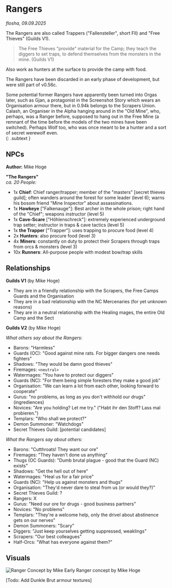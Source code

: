 # Rangers

*flosha, 09.09.2025*

The Rangers are also called Trappers ("Fallensteller", short Fll) and "Free Thieves" (Guilds V1).

> The Free Thieves "provide" material for the Camp; they teach the diggers to set traps, to defend themselves from the monsters in the mine. (Guilds V1)

Also work as hunters at the surface to provide the camp with food. 

The Rangers have been discarded in an early phase of development, but were still part of v0.56c.

Some potential former Rangers have apparently been turned into Orgas later, such as Gjan, a protagonist in the Screenshot Story which wears an Organisation armour there, but in 0.94k belongs to the Scrapers Union. Calash, an Organiser in the Alpha hanging around in the "Old Mine", who, perhaps, was a  Ranger before, supposed to hang out in the Free Mine (a remnant of the time before the models of the two mines have been switched). Perhaps Wolf too, who was once meant to be a hunter and a sort of secret werewolf even.  
{: .subtext }


## NPCs

**Author:** Mike Hoge  

**"The Rangers"**  
*ca. 20 People:*  

* 1x **Chief**: Chief ranger/trapper; member of the "masters" [secret thieves guild]; often wanders around the forest for some leader (level 6); warns his bosom friend "Mine Inspector" about assassinations.
* 1x **Hawkeye** ["Falkenauge"]: Best archer in the whole prison; right hand of the "Chief"; weapons instructor (level 5)
* 1x **Cave-Scare** ["Höhlenschreck"]: extremely experienced underground trap setter; instructor in traps & cave tactics (level 5)
* 1x **the Trapper** ["Trapper"]: uses trapping to procure food (level 4)
* 2x **Hunters**: also procure food (level 3)
* 4x **Miners**: constantly on duty to protect their Scrapers through traps from orcs & monsters (level 3)
* 10x **Runners**: All-purpose people with modest bow/trap skills


## Relationships

**Guilds V1** (by Mike Hoge)  
* They are in a friendly relationship with the Scrapers, the Free Camps Guards and the Organisation
* They are in a bad relationship with the NC Mercenaries (for yet unknown reasons)  
* They are in a neutral relationship with the Healing mages, the entire Old Camp and the Sect

**Guilds V2** (by Mike Hoge)

*What others say about the Rangers:*
* Barons: "Harmless"
* Guards (OC): "Good against mine rats. For bigger dangers one needs fighters"
* Shadows: "They would be damn good thieves"
* Firemages: ``<neutral>``
* Watermages: "You have to protect our diggers"
* Guards (NC): "For them being simple foresters they make a good job"
* Organisation: "We can learn a lot from each other, looking forward to cooperate"
* Gurus: "no problems, as long as you don't withhold our drugs" (ingrediences)
* Novices: "Are you holding? Let me try." ("Habt ihr den Stoff? Lass mal probieren.")
* Templars: "Who shall we protect?"
* Demon Summoner: "Watchdogs"
* Secret Thieves Guild: [potential candidates]

*What the Rangers say about others:*
* Barons: "Cutthroats! They want our ore"
* Firemages: "They haven't done us anything"
* Thugs (OC Guards): "Dumb brutal plague - good that the Guard (NC) exists"
* Shadows: "Get the hell out of here"
* Watermages: "Heal us for a fair price"
* Guards (NC): "Help us against monsters and thugs"
* Organisation: "They'd never dare to steal from us (or would they?)"
* Secret Thieves Guild: ? 
* Rangers: X
* Gurus: "Need our ore for drugs - good business partners"
* Novices: "No problems"
* Templars: "They're a welcome help, only the drivel about abstinence gets on our nerves" 
* Demon Summoners: "Scary"
* Diggers: "Just keep yourselves getting suppressed, weaklings"
* Scrapers: "Our best colleagues"
* Half-Orcs: "What has everyone against them?"


## Visuals

![Ranger Concept by Mike](https://images.gothicarchive.org/conceptart/mikehoge/npcs/signal-2021-02-14-120600_Fallensteller-Src.jpeg)
Early Ranger concept by Mike Hoge

[Todo: Add Dunkle Brut armour textures]

